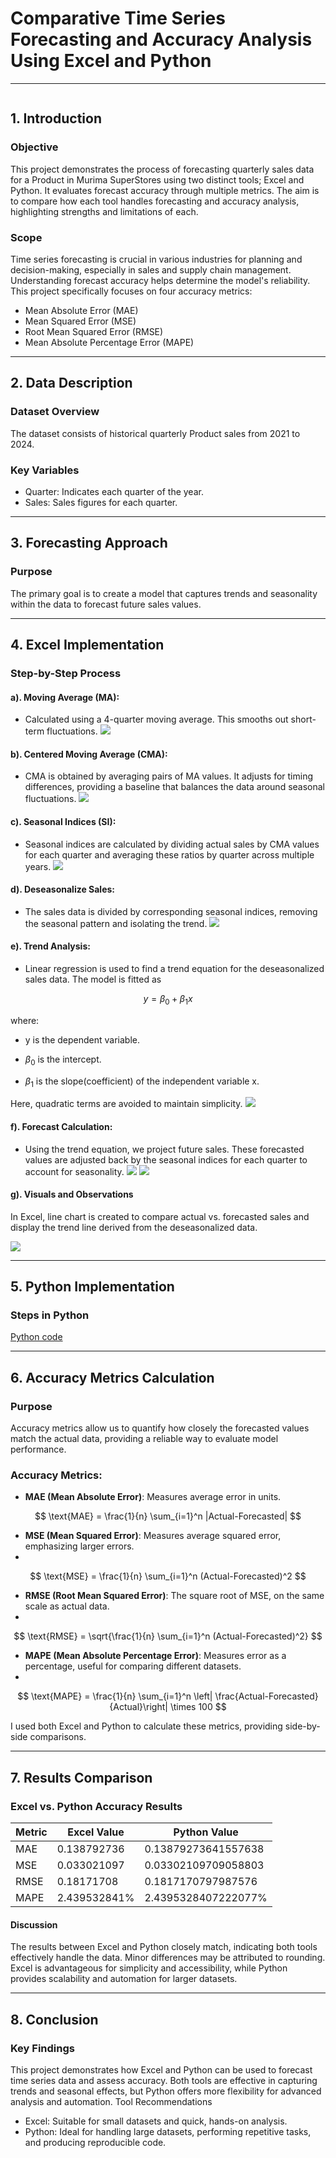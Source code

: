 # Comparative Time Series Forecasting and Accuracy Analysis Using Excel and Python
-------
![]()
## 1. Introduction
### Objective

This project demonstrates the process of forecasting quarterly sales data for a Product in Murima SuperStores using two distinct tools; Excel and Python. It evaluates forecast accuracy through multiple metrics. The aim is to compare how each tool handles forecasting and accuracy analysis, highlighting strengths and limitations of each.

### Scope

Time series forecasting is crucial in various industries for planning and decision-making, especially in sales and supply chain management. Understanding forecast accuracy helps determine the model's reliability. This project specifically focuses on four accuracy metrics:
- Mean Absolute Error (MAE)
- Mean Squared Error (MSE)
- Root Mean Squared Error (RMSE)
- Mean Absolute Percentage Error (MAPE)
  
---
## 2. Data Description
### Dataset Overview
The dataset consists of historical quarterly Product sales from 2021 to 2024.
### Key Variables
- Quarter: Indicates each quarter of the year.
- Sales: Sales figures for each quarter.
---
## 3. Forecasting Approach
### Purpose

The primary goal is to create a model that captures trends and seasonality within the data to forecast future sales values. 

---
## 4. Excel Implementation
### Step-by-Step Process
#### a). Moving Average (MA):
- Calculated using a 4-quarter moving average. This smooths out short-term fluctuations.
![](https://github.com/RaphaelItotia/Comparative-Time-Series-Forecasting/blob/main/assets/MA4.PNG)

#### b). Centered Moving Average (CMA):
- CMA is obtained by averaging pairs of MA values. It adjusts for timing differences, providing a baseline that balances the data around seasonal fluctuations.
![](https://github.com/RaphaelItotia/Comparative-Time-Series-Forecasting/blob/main/assets/CMA.PNG)
    
#### c). Seasonal Indices (SI):
- Seasonal indices are calculated by dividing actual sales by CMA values for each quarter and averaging these ratios by quarter across multiple years.
![](https://github.com/RaphaelItotia/Comparative-Time-Series-Forecasting/blob/main/assets/SI.PNG)
    
#### d). Deseasonalize Sales:
- The sales data is divided by corresponding seasonal indices, removing the seasonal pattern and isolating the trend.
![](https://github.com/RaphaelItotia/Comparative-Time-Series-Forecasting/blob/main/assets/Deseasonalize.PNG)
    
#### e). Trend Analysis:

- Linear regression is used to find a trend equation for the deseasonalized sales data. The model is fitted as
  
$$ y = \beta_0 + \beta_1 x $$

where: 
- y is the dependent variable.
  
- $\beta_0$ is the intercept.
  
- $\beta_1$  is the slope(coefficient) of the independent variable x.
  
Here, quadratic terms are avoided to maintain simplicity.
![](https://github.com/RaphaelItotia/Comparative-Time-Series-Forecasting/blob/main/assets/Trend.PNG)
    
#### f). Forecast Calculation:

- Using the trend equation, we project future sales. These forecasted values are adjusted back by the seasonal indices for each quarter to account for seasonality.
![](https://github.com/RaphaelItotia/Comparative-Time-Series-Forecasting/blob/main/assets/Forecast.PNG)
![](https://github.com/RaphaelItotia/Comparative-Time-Series-Forecasting/blob/main/assets/Prediction.PNG)

#### g). Visuals and Observations

In Excel, line chart is created to compare actual vs. forecasted sales and display the trend line derived from the deseasonalized data.

![](https://github.com/RaphaelItotia/Comparative-Time-Series-Forecasting/blob/main/assets/Visualize.PNG)

---
## 5. Python Implementation
### Steps in Python

[Python code](https://github.com/RaphaelItotia/Comparative-Time-Series-Forecasting/blob/main/assets/Product_sales.ipynb)

---
## 6. Accuracy Metrics Calculation
### Purpose

Accuracy metrics allow us to quantify how closely the forecasted values match the actual data, providing a reliable way to evaluate model performance.

### Accuracy Metrics:
- **MAE (Mean Absolute Error)**: Measures average error in units.
  
$$ \text{MAE} = \frac{1}{n} \sum_{i=1}^n |Actual-Forecasted| $$
- **MSE (Mean Squared Error)**: Measures average squared error, emphasizing larger errors.
- 
$$ \text{MSE} = \frac{1}{n} \sum_{i=1}^n (Actual-Forecasted)^2 $$
- **RMSE (Root Mean Squared Error)**: The square root of MSE, on the same scale as actual data.
- 
$$ \text{RMSE} = \sqrt{\frac{1}{n} \sum_{i=1}^n (Actual-Forecasted)^2} $$
- **MAPE (Mean Absolute Percentage Error)**: Measures error as a percentage, useful for comparing different datasets.
- 
$$ \text{MAPE} = \frac{1}{n} \sum_{i=1}^n \left| \frac{Actual-Forecasted}{Actual}\right| \times 100 $$

I used both Excel and Python to calculate these metrics, providing side-by-side comparisons.

---
## 7. Results Comparison
### Excel vs. Python Accuracy Results

|Metric	| Excel Value	| Python Value|
|-----|------|------|
|MAE	|0.138792736	|0.13879273641557638|
|MSE	|0.033021097	|0.03302109709058803|
|RMSE	|0.18171708	|0.1817170797987576|
|MAPE	|2.439532841%	|2.4395328407222077%|

#### Discussion

The results between Excel and Python closely match, indicating both tools effectively handle the data. Minor differences may be attributed to rounding. Excel is advantageous for simplicity and accessibility, while Python provides scalability and automation for larger datasets.

---
## 8. Conclusion
### Key Findings
This project demonstrates how Excel and Python can be used to forecast time series data and assess accuracy. Both tools are effective in capturing trends and seasonal effects, but Python offers more flexibility for advanced analysis and automation.
Tool Recommendations
- Excel: Suitable for small datasets and quick, hands-on analysis.
- Python: Ideal for handling large datasets, performing repetitive tasks, and producing reproducible code.
